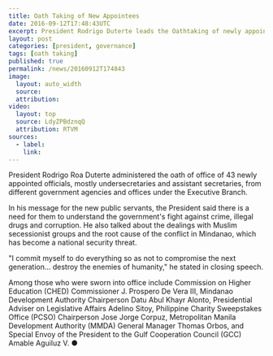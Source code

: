 ```yaml
---
title: Oath Taking of New Appointees
date: 2016-09-12T17:48:43UTC
excerpt: President Rodrigo Duterte leads the Oathtaking of newly appointed Officials at Heroes Hall, Malacañang September 12, 2016.
layout: post
categories: [president, governance]
tags: [oath taking]
published: true
permalink: /news/20160912T174843
image:
  layout: auto_width
  source: 
  attribution: 
video:
  layout: top
  source: LdyZPBdznqQ
  attribution: RTVM 
sources:
  - label:
    link:
---
```


President Rodrigo Roa Duterte administered the oath of office of 43 newly appointed officials, mostly undersecretaries and assistant secretaries, from different government agencies and offices under the Executive Branch.

In his message for the new public servants, the President said there is a need for them to understand the government's fight against crime, illegal drugs and corruption. He also talked about the dealings with Muslim secessionist groups and the root cause of the conflict in Mindanao, which has become a national security threat.

"I commit myself to do everything so as not to compromise the next generation… destroy the enemies of humanity," he stated in closing speech.

Among those who were sworn into office include Commission on Higher Education (CHED) Commissioner J. Prospero De Vera III, Mindanao Development Authority Chairperson Datu Abul Khayr Alonto, Presidential Adviser on Legislative Affairs Adelino Sitoy, Philippine Charity Sweepstakes Office (PCSO) Chairperson Jose Jorge Corpuz, Metropolitan Manila Development Authority (MMDA) General Manager Thomas Orbos, and Special Envoy of the President to the Gulf Cooperation Council (GCC) Amable Aguiluz V.
&#x25cf;

